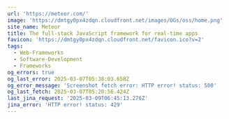```yaml
---
url: 'https://meteor.com/'
image: 'https://dmtgy0px4zdqn.cloudfront.net/images/OGs/oss/home.png'
site_name: Meteor
title: The full-stack JavaScript framework for real-time apps
favicon: 'https://dmtgy0px4zdqn.cloudfront.net/favicon.ico?v=2'
tags:
  - Web-Frameworks
  - Software-Development
  - Frameworks
og_errors: true
og_last_error: 2025-03-07T05:38:03.658Z
og_error_message: 'Screenshot fetch error: HTTP error! status: 500'
og_last_fetch: 2025-03-07T05:20:56.424Z
last_jina_request: '2025-03-09T06:45:13.276Z'
jina_error: 'HTTP error! status: 429'
---
```


